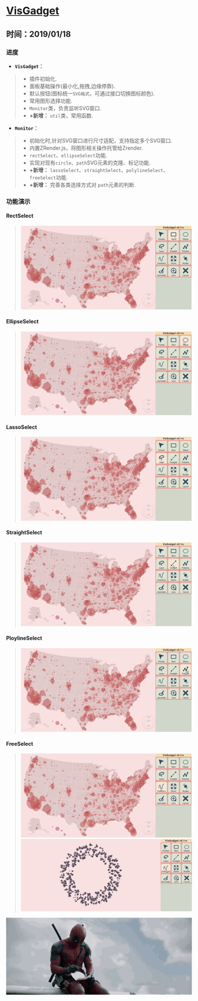 # [VisGadget](https://github.com/mx927/VisGadget)

## 时间：2019/01/18

### 进度
- **`VisGadget`**：
> - 插件初始化.
> - 面板基础操作(最小化,拖拽,边缘停靠).
> - 默认按钮(图标统一`SVG格式`，可通过接口切换图标颜色).
> - 常用图形选择功能.
> - `Monitor`类，负责监听SVG窗口.
> - **+新增：** `util`类，常用函数.

- **`Monitor`**：
> - 初始化时,针对SVG窗口进行尺寸适配，支持指定多个SVG窗口.
> - 内置ZRender.js，将图形相关操作托管给Zrender.
> - `rectSelect`、`ellipseSelect`功能.
> - 实现对现有`circle`、`path`SVG元素的克隆、标记功能.
> - **+新增：** `lassoSelect`、`straightSelect`、`polylineSelect`、`freeSelect`功能.
> - **+新增：** 完善各类选择方式对 `path`元素的判断.

### 功能演示
#### RectSelect
> ![daedpool](Example/image/RectSelectCircle.gif)
#### EllipseSelect
> ![daedpool](Example/image/EllipseSelectCircle.gif)
#### LassoSelect
> ![daedpool](Example/image/LassoSelectCircle.gif)
#### StraightSelect
> ![daedpool](Example/image/StraightSelectCircle.gif)
#### PloylineSelect
> ![daedpool](Example/image/PloylineSelectCircle.gif)
#### FreeSelect
> ![daedpool](Example/image/FreeSelectCircle.gif)
> ![daedpool](Example/image/FreeSelectPath.gif)




![daedpool](Example/image/deadpool.gif)

